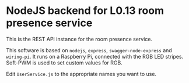# NodeJS backend for L0.13 room presence service
This is the REST API instance for the room presence service.

This software is based on `nodejs`, `express`, `swagger-node-express` and `wiring-pi`.
It runs on a Raspberry Pi, connected with the RGB LED stripes.
Soft-PWM is used to set custom values for RGB.

Edit `UserService.js` to the appropriate names you want to use.
